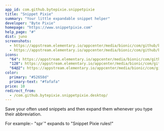 ```yaml
---
app_id: com.github.bytepixie.snippetpixie
title: "Snippet Pixie"
summary: "Your little expandable snippet helper"
developer: "Byte Pixie"
homepage: "https://www.snippetpixie.com"
help_page: "#"
dist: juno
screenshots:
  - https://appstream.elementary.io/appcenter/media/bionic/com/github/bytepixie.snippetpixie/037D8E26FE072B971140A9B5B3669BC1/screenshots/image-1_orig.png
  - https://appstream.elementary.io/appcenter/media/bionic/com/github/bytepixie.snippetpixie/037D8E26FE072B971140A9B5B3669BC1/screenshots/image-2_orig.png
icons:
  "64": https://appstream.elementary.io/appcenter/media/bionic/com/github/bytepixie.snippetpixie/037D8E26FE072B971140A9B5B3669BC1/icons/64x64/com.github.bytepixie.snippetpixie_com.github.bytepixie.snippetpixie.png
  "128": https://appstream.elementary.io/appcenter/media/bionic/com/github/bytepixie.snippetpixie/037D8E26FE072B971140A9B5B3669BC1/icons/128x128/com.github.bytepixie.snippetpixie_com.github.bytepixie.snippetpixie.png
  "64@2": https://appstream.elementary.io/appcenter/media/bionic/com/github/bytepixie.snippetpixie/037D8E26FE072B971140A9B5B3669BC1/icons/64x64@2/com.github.bytepixie.snippetpixie_com.github.bytepixie.snippetpixie.png
color:
  primary: "#52658d"
  primary-text: "#fafafa"
price: 10
redirect_from:
  - /com.github.bytepixie.snippetpixie.desktop/
---
```


<p>Save your often used snippets and then expand them whenever you type their abbreviation.</p>
<p>For example:- &quot;spr`&quot; expands to &quot;Snippet Pixie rules!&quot;</p>